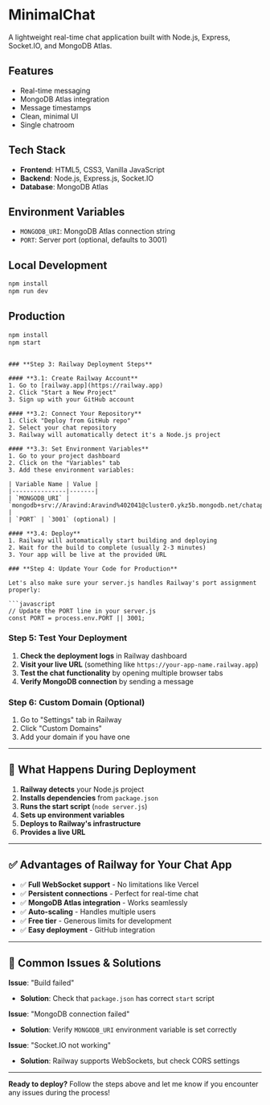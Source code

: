 # MinimalChat

A lightweight real-time chat application built with Node.js, Express, Socket.IO, and MongoDB Atlas.

## Features

- Real-time messaging
- MongoDB Atlas integration
- Message timestamps
- Clean, minimal UI
- Single chatroom

## Tech Stack

- **Frontend**: HTML5, CSS3, Vanilla JavaScript
- **Backend**: Node.js, Express.js, Socket.IO
- **Database**: MongoDB Atlas

## Environment Variables

- `MONGODB_URI`: MongoDB Atlas connection string
- `PORT`: Server port (optional, defaults to 3001)

## Local Development

```bash
npm install
npm run dev
```

## Production

```bash
npm install
npm start
```
```

### **Step 3: Railway Deployment Steps**

#### **3.1: Create Railway Account**
1. Go to [railway.app](https://railway.app)
2. Click "Start a New Project"
3. Sign up with your GitHub account

#### **3.2: Connect Your Repository**
1. Click "Deploy from GitHub repo"
2. Select your chat repository
3. Railway will automatically detect it's a Node.js project

#### **3.3: Set Environment Variables**
1. Go to your project dashboard
2. Click on the "Variables" tab
3. Add these environment variables:

| Variable Name | Value |
|---------------|-------|
| `MONGODB_URI` | `mongodb+srv://Aravind:Aravind%402041@cluster0.ykz5b.mongodb.net/chatapp` |
| `PORT` | `3001` (optional) |

#### **3.4: Deploy**
1. Railway will automatically start building and deploying
2. Wait for the build to complete (usually 2-3 minutes)
3. Your app will be live at the provided URL

### **Step 4: Update Your Code for Production**

Let's also make sure your server.js handles Railway's port assignment properly:

```javascript
// Update the PORT line in your server.js
const PORT = process.env.PORT || 3001;
```

### **Step 5: Test Your Deployment**

1. **Check the deployment logs** in Railway dashboard
2. **Visit your live URL** (something like `https://your-app-name.railway.app`)
3. **Test the chat functionality** by opening multiple browser tabs
4. **Verify MongoDB connection** by sending a message

### **Step 6: Custom Domain (Optional)**

1. Go to "Settings" tab in Railway
2. Click "Custom Domains"
3. Add your domain if you have one

---

## 🎯 **What Happens During Deployment**

1. **Railway detects** your Node.js project
2. **Installs dependencies** from `package.json`
3. **Runs the start script** (`node server.js`)
4. **Sets up environment variables**
5. **Deploys to Railway's infrastructure**
6. **Provides a live URL**

---

## ✅ **Advantages of Railway for Your Chat App**

- ✅ **Full WebSocket support** - No limitations like Vercel
- ✅ **Persistent connections** - Perfect for real-time chat
- ✅ **MongoDB Atlas integration** - Works seamlessly
- ✅ **Auto-scaling** - Handles multiple users
- ✅ **Free tier** - Generous limits for development
- ✅ **Easy deployment** - GitHub integration

---

## 🚨 **Common Issues & Solutions**

**Issue**: "Build failed"
- **Solution**: Check that `package.json` has correct `start` script

**Issue**: "MongoDB connection failed"
- **Solution**: Verify `MONGODB_URI` environment variable is set correctly

**Issue**: "Socket.IO not working"
- **Solution**: Railway supports WebSockets, but check CORS settings

---

**Ready to deploy?** Follow the steps above and let me know if you encounter any issues during the process!